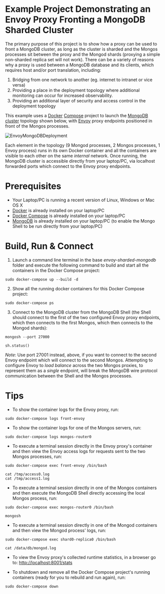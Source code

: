 # Example Project Demonstrating an Envoy Proxy Fronting a MongoDB Sharded Cluster

The primary purpose of this project is to show how a proxy can be used to front a MongoDB cluster, as long as the cluster is sharded and the Mongos processes sit between the proxy and the Mongod shards (proxying a simple non-sharded replica set will not work). There can be a variety of reasons why a proxy is used between a MongoDB database and its clients, which requires host and/or port translation, including:

1. Bridging from one network to another (eg. internet to intranet or vice versa)
2. Providing a place in the deployment topology where additional monitoring can occur for increased observability.
3. Providing an additional layer of security and access control in the deployment topology

This example uses a [Docker](https://docs.docker.com/) [Compose](https://docs.docker.com/compose/overview/) project to launch the [MongoDB cluster](https://docs.mongodb.com/manual/sharding/) topology shown below, with [Envoy](https://www.envoyproxy.io/) proxy endpoints positioned in front of the Mongos processes.

![EnvoyMongoDBDeployment](envoy-sharded-mongodb.png "EnvoyMongoDBDeployment")

Each element in the topology (9 Mongod processes, 2 Mongos processes, 1 Envoy process) runs in its own Docker container and all the containers are visible to each other on the same _internal_ network. Once running, the MongoDB cluster is accessible directly from your laptop/PC, via localhost forwarded ports which connect to the Envoy proxy endpoints.

# Prerequisites
* Your Laptop/PC is running a recent version of Linux, Windows or Mac OS X
* [Docker](https://docs.docker.com/install/) is already installed on your laptop/PC
* [Docker Compose](https://docs.docker.com/compose/install/) is already installed on your laptop/PC
* [MongoDB](https://docs.mongodb.com/manual/installation/) is already installed on your laptop/PC (to enable the Mongo Shell to be run directly from your laptop/PC)

# Build, Run & Connect

1. Launch a command line terminal in the base _envoy-sharded-mongodb_ folder and execute the following command to build and start all the containers in the Docker Compose project:
```
sudo docker-compose up --build -d
```
2. Show all the running docker containers for this Docker Compose project:
```
sudo docker-compose ps
```
3. Connect to the MongoDB cluster from the MongoDB Shell (the Shell should connect to the first of the two configured Envoy proxy endpoints, which then connects to the first Mongos, which then connects to the Mongod shards):
```
mongosh --port 27000
```
```
sh.status()
```
_Note_: Use port 27001 instead, above, if you want to connect to the second Envoy endpoint which will connect to the second Mongos. Attempting to configure Envoy to _load balance_ across the two Mongos proxies, to represent them as a _single_ endpoint, will break the MongoDB wire protocol communication between the Shell and the Mongos processes.

# Tips
* To show the container logs for the Envoy proxy, run:
```
sudo docker-compose logs front-envoy
```
* To show the container logs for one of the Mongos servers, run:
```
sudo docker-compose logs mongos-router0
```
* To execute a terminal session directly in the Envoy proxy's container and then view the Envoy access logs for requests sent to the two Mongos processes, run:
```
sudo docker-compose exec front-envoy /bin/bash
```
```
cat /tmp/access0.log
cat /tmp/access1.log
```
* To execute a terminal session directly in one of the Mongos containers and then execute the MongoDB Shell directly accessing the local Mongos process, run:
```
sudo docker-compose exec mongos-router0 /bin/bash
```
```
mongosh
```
* To execute a terminal session directly in one of the Mongod containers and then view the Mongod process' logs, run:
```
sudo docker-compose exec shard0-replica0 /bin/bash
```
```
cat /data/db/mongod.log
```
* To view the Envoy proxy's collected runtime statistics, in a browser go to: [http://localhost:8001/stats](http://localhost:8001/stats)

* To shutdown and remove all the Docker Compose project's running containers (ready for you to rebuild and run again), run:
```
sudo docker-compose down
```

